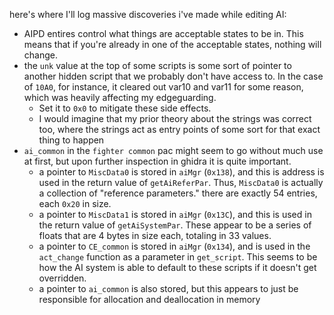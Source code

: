 here's where I'll log massive discoveries i've made while editing
AI:

- AIPD entires control what things are acceptable states to be in. This means
  that if you're already in one of the acceptable states, nothing will change.
- the `unk` value at the top of some scripts is some sort of pointer to another
  hidden script that we probably don't have access to. In the case of `10A0`,
  for instance, it cleared out var10 and var11 for some reason, which was heavily
  affecting my edgeguarding.
  - Set it to `0x0` to mitigate these side effects.
  - I would imagine that my prior theory about the strings was correct too, where
    the strings act as entry points of some sort for that exact thing to happen
- `ai_common` in the `fighter common` pac might seem to go without much use at first,
  but upon further inspection in ghidra it is quite important.
  - a pointer to `MiscData0` is stored in `aiMgr` (`0x138`), and this is address is used in
    the return value of `getAiReferPar`. Thus, `MiscData0` is actually a collection of
    "reference parameters." there are exactly 54 entries, each `0x20` in size.
  - a pointer to `MiscData1` is stored in `aiMgr` (`0x13C`), and this is used in
    the return value of `getAiSystemPar`. These appear to be a series of floats
    that are 4 bytes in size each, totaling in 33 values.
  - a pointer to `CE_common` is stored in `aiMgr` (`0x134`), and is used in the
    `act_change` function as a parameter in `get_script`. This seems to be how the AI
    system is able to default to these scripts if it doesn't get overridden.
  - a pointer to `ai_common` is also stored, but this appears to just be responsible
    for allocation and deallocation in memory
